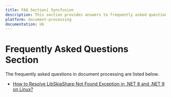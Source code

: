 ```yaml
---
title: FAQ Section| Syncfusion
description: This section provides answers to frequently asked questions related to document processing using Syncfusion libraries.
platform: document-processing
documentation: UG
---
```


# Frequently Asked Questions Section  

The frequently asked questions in document processing are listed below.

* [How to Resolve LibSkiaSharp Not Found Exception in .NET 8 and .NET 9 on Linux?](faq/how-to-resolve-libskiasharp-not-found-exception-in-net8-and%20-net9-on-linux)